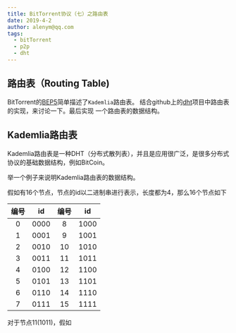 ```yaml
---
title: BitTorrent协议（七）之路由表
date: 2019-4-2
author: alenym@qq.com
tags: 
  - bitTorrent 
  - p2p
  - dht
---
```


## 路由表（Routing Table) ##

BitTorrent的[BEP5](http://www.bittorrent.org/beps/bep_0005.html)简单描述了`Kademlia`路由表。
结合github上的[dht](https://github.com/shiyanhui/dht)项目中路由表的实现，来讨论一下。最后实现
一个路由表的数据结构。

<!-- more  -->

## Kademlia路由表 ##

Kademlia路由表是一种DHT（分布式散列表），并且是应用很广泛，是很多分布式协议的基础数据结构，例如BitCoin。

举一个例子来说明Kademlia路由表的数据结构。

假如有16个节点，节点的id以二进制串进行表示，长度都为4，那么16个节点如下

|编号 | id | 编号 | id |
|:---------:|:---------:|:---------:|:---------:|
|  0  |  0000   |  8  |   1000   |
|  1  |  0001   | 9   |   1001   |
|  2  |  0010   |  10  |  1010   |
|  3  |  0011   | 11   |  1011   |
|  4  |  0100   | 12   |  1100   |
|  5  |  0101   | 13   |  1101   |
|  6  |  0110   | 14    | 1110   |
|  7  |  0111   | 15   |  1111   |


对于节点11(1011)，假如